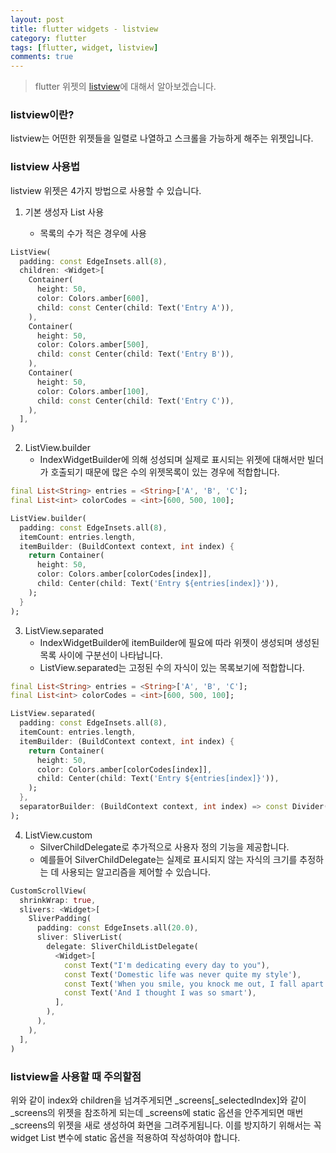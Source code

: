 ```yaml
---
layout: post
title: flutter widgets - listview
category: flutter
tags: [flutter, widget, listview]
comments: true
---
```

<!----------------- 탬플릿
## forEach
### 설명
[MDN]()
### 문법
```javascript

```
### 예시
```javascript

```
------------------->

> flutter 위젯의 [listview](https://api.flutter.dev/flutter/widgets/ListView-class.html)에 대해서 알아보겠습니다.

### listview이란?

listview는 어떤한 위젯들을 일렬로 나열하고 스크롤을 가능하게 해주는 위젯입니다.

### listview 사용법

listview 위젯은 4가지 방법으로 사용할 수 있습니다.
1. 기본 생성자 List<Widget> 사용
   - 목록의 수가 적은 경우에 사용

```dart
ListView(
  padding: const EdgeInsets.all(8),
  children: <Widget>[
    Container(
      height: 50,
      color: Colors.amber[600],
      child: const Center(child: Text('Entry A')),
    ),
    Container(
      height: 50,
      color: Colors.amber[500],
      child: const Center(child: Text('Entry B')),
    ),
    Container(
      height: 50,
      color: Colors.amber[100],
      child: const Center(child: Text('Entry C')),
    ),
  ],
)
```
2. ListView.builder
   - IndexWidgetBuilder에 의해 성성되며 실제로 표시되는 위젯에 대해서만 빌더가 호출되기 때문에 많은 수의 위젯목록이 있는 경우에 적합합니다.

```dart
final List<String> entries = <String>['A', 'B', 'C'];
final List<int> colorCodes = <int>[600, 500, 100];

ListView.builder(
  padding: const EdgeInsets.all(8),
  itemCount: entries.length,
  itemBuilder: (BuildContext context, int index) {
    return Container(
      height: 50,
      color: Colors.amber[colorCodes[index]],
      child: Center(child: Text('Entry ${entries[index]}')),
    );
  }
);
```
3. ListView.separated
   - IndexWidgetBuilder에 itemBuilder에 필요에 따라 위젯이 생성되며 생성된 목록 사이에 구분선이 나타납니다.
   - ListView.separated는 고정된 수의 자식이 있는 목록보기에 적합합니다.
```dart
final List<String> entries = <String>['A', 'B', 'C'];
final List<int> colorCodes = <int>[600, 500, 100];

ListView.separated(
  padding: const EdgeInsets.all(8),
  itemCount: entries.length,
  itemBuilder: (BuildContext context, int index) {
    return Container(
      height: 50,
      color: Colors.amber[colorCodes[index]],
      child: Center(child: Text('Entry ${entries[index]}')),
    );
  },
  separatorBuilder: (BuildContext context, int index) => const Divider(),
);
```
4. ListView.custom
   - SilverChildDelegate로 추가적으로 사용자 정의 기능을 제공합니다.
   - 예를들어 SilverChildDelegate는 실제로 표시되지 않는 자식의 크기를 추정하는 데 사용되는 알고리즘을 제어할 수 있습니다.
```dart
CustomScrollView(
  shrinkWrap: true,
  slivers: <Widget>[
    SliverPadding(
      padding: const EdgeInsets.all(20.0),
      sliver: SliverList(
        delegate: SliverChildListDelegate(
          <Widget>[
            const Text("I'm dedicating every day to you"),
            const Text('Domestic life was never quite my style'),
            const Text('When you smile, you knock me out, I fall apart'),
            const Text('And I thought I was so smart'),
          ],
        ),
      ),
    ),
  ],
)
```



### listview을 사용할 때 주의할점
위와 같이 index와 children을 넘겨주게되면 _screens[_selectedIndex]와 같이 _screens의 위젯을 참조하게 되는데 _screens에 static 옵션을 안주게되면 매번 _screens의 위젯을 새로 생성하여 화면을 그려주게됩니다.
이를 방지하기 위해서는 꼭 widget List 변수에 static 옵션을 적용하여 작성하여야 합니다.

